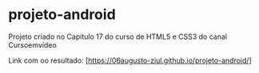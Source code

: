# projeto-android
Projeto criado no Capítulo 17 do curso de HTML5 e CSS3 do canal Cursoemvídeo

Link com oo resultado:
[https://06augusto-ziul.github.io/projeto-android/]
